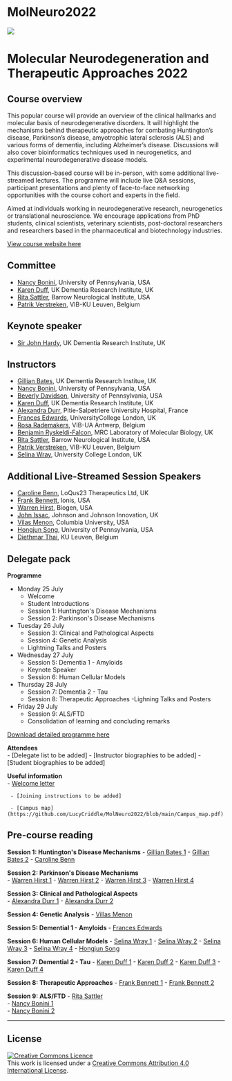 # MolNeuro2022

 ![](https://coursesandconferences.wellcomeconnectingscience.org/wp-content/themes/wcc_courses_and_conferences/dist/assets/svg/logo.svg) 
   


# Molecular Neurodegeneration and Therapeutic Approaches 2022

## Course overview
This popular course will provide an overview of the clinical hallmarks and molecular basis of neurodegenerative disorders.  It will highlight the mechanisms behind therapeutic approaches for combating Huntington’s disease, Parkinson’s disease, amyotrophic lateral sclerosis (ALS) and various forms of dementia, including Alzheimer’s disease.  Discussions will also cover bioinformatics techniques used in neurogenetics, and experimental neurodegenerative disease models.

This discussion-based course will be in-person, with some additional live-streamed lectures.  The programme will include live Q&A sessions, participant presentations and plenty of face-to-face networking opportunities with the course cohort and experts in the field.

Aimed at individuals working in neurodegenerative research, neurogenetics or translational neuroscience. We encourage applications from PhD students, clinical scientists, veterinary scientists, post-doctoral researchers and researchers based in the pharmaceutical and biotechnology industries.

[View course website here](https://coursesandconferences.wellcomeconnectingscience.org/event/molecular-neurodegeneration-and-therapeutic-approaches-20220725/)

## Committee
- [Nancy Bonini](https://web.sas.upenn.edu/bonini-lab/), University of Pennsylvania, USA
- [Karen Duff](https://ukdri.ac.uk/team/karen-duff), UK Dementia Research Institute, UK
- [Rita Sattler](https://www.barrowneuro.org/person/rita-sattler/), Barrow Neurological Institute, USA
- [Patrik Verstreken](https://cbd.vib.be/labs/verstreken-lab), VIB-KU Leuven, Belgium

## Keynote speaker
- [Sir John Hardy](https://www.ucl.ac.uk/uk-dementia-research-institute/john-hardy), UK Dementia Research Institute, UK

## Instructors
- [Gillian Bates](https://www.ucl.ac.uk/brain-sciences/people/professor-gill-bates), UK Dementia Research Institue, UK
- [Nancy Bonini](https://web.sas.upenn.edu/bonini-lab/), University of Pennsylvania, USA
- [Beverly Davidson](https://www.med.upenn.edu/apps/faculty/index.php/g275/p8762892), University of Pennsylvania, USA
- [Karen Duff](https://ukdri.ac.uk/team/karen-duff), UK Dementia Research Institute, UK
- [Alexandra Durr](https://institutducerveau-icm.org/en/member/?user=922), Pitie-Salpetriere University Hospital, France
- [Frances Edwards](https://www.ucl.ac.uk/biosciences/people/edwards-frances), UniversityCollege London, UK
- [Rosa Rademakers](https://vib.be/labs/rademakers-lab), VIB-UA Antwerp, Belgium
- [Benjamin Ryskeldi-Falcon](https://www2.mrc-lmb.cam.ac.uk/group-leaders/n-to-s/benjamin-falcon/), MRC Laboratory of Molecular Biology, UK
- [Rita Sattler](https://www.barrowneuro.org/person/rita-sattler/), Barrow Neurological Institute, USA
- [Patrik Verstreken](https://cbd.vib.be/labs/verstreken-lab), VIB-KU Leuven, Belgium
- [Selina Wray](https://iris.ucl.ac.uk/iris/browse/profile?upi=SWRAY93), University College London, UK

## Additional Live-Streamed Session Speakers
- [Caroline Benn](https://uk.linkedin.com/in/caroline-l-benn-6b24286?original_referer=https%3A%2F%2Fcoursesandconferences.wellcomeconnectingscience.org%2F), LoQus23 Therapeutics Ltd, UK
- [Frank Bennett](https://www.linkedin.com/authwall?trk=qf&original_referer=https://www.linkedin.com/in/frank-bennett-ph-d-8b26213b&sessionRedirect=https%3A%2F%2Fwww.linkedin.com%2Fin%2Ffrank-bennett-ph-d-8b26213b%3Foriginal_referer%3Dhttps%253A%252F%252Fcoursesandconferences.wellcomeconnectingscience.org%252F), Ionis, USA
- [Warren Hirst](https://www.linkedin.com/in/warren-hirst-ba86034), Biogen, USA
- [John Issac](https://jnjinnovation.com/team/john-isaac), Johnson and Johnson Innovation, UK
- [Vilas Menon](https://www.neurology.columbia.edu/profile/vilas-menon-phd), Columbia University, USA
- [Hongjun Song](https://hosting.med.upenn.edu/epigenetics/people/hongjun-song-ph-d/), University of Pennsylvania, USA
- [Diethmar Thai](https://www.kuleuven.be/wieiswie/en/person/00097737), KU Leuven, Belgium


## Delegate pack
**Programme**  
- Monday 25 July
  - Welcome
  - Student Introductions
  - Session 1: Huntington's Disease Mechanisms
  - Session 2: Parkinson's Disease Mechanisms
- Tuesday 26 July
  - Session 3: Clinical and Pathological Aspects
  - Session 4: Genetic Analysis
  - Lightning Talks and Posters
- Wednesday 27 July
  - Session 5: Dementia 1 - Amyloids
  - Keynote Speaker
  - Session 6: Human Cellular Models
- Thursday 28 July
  - Session 7: Dementia 2 - Tau
  - Session 8: Therapeutic Approaches
  -Lighning Talks and Posters
- Friday 29 July 
  - Session 9: ALS/FTD
  - Consolidation of learning and concluding remarks

[Download detailed programme here](https://coursesandconferences.wellcomeconnectingscience.org/wp-content/uploads/2021/09/Molecular-Neurodegneration-2022-draft-programme-V9-WEBSITE.pdf)

**Attendees**  
     - [Delegate list to be added] 
     - [Instructor biographies to be added] 
     - [Student biographies to be added] 

**Useful information**  
     - [Welcome letter](https://github.com/LucyCriddle/MolNeuro2022/blob/main/Doc_Welcome%20Letter_Molecular%20Neurodegeneration.pdf) 
     
     - [Joining instructions to be added] 
     
     - [Campus map](https://github.com/LucyCriddle/MolNeuro2022/blob/main/Campus_map.pdf)

## Pre-course reading
**Session 1: Huntington's Disease Mechanisms**
     - [Gillian Bates 1](https://github.com/LucyCriddle/MolNeuro2022/blob/main/Bates_Gillian_1.pdf)
     - [Gillian Bates 2](https://github.com/LucyCriddle/MolNeuro2022/blob/main/Bates_Gillian_2.pdf)
     - [Caroline Benn](https://github.com/LucyCriddle/MolNeuro2022/blob/main/Benn_Caroline.pdf)
    
 **Session 2: Parkinson's Disease Mechanisms**  
     - [Warren Hirst 1](https://github.com/LucyCriddle/MolNeuro2022/blob/main/Hirst_Warren_1.pdf) 
     - [Warren Hirst 2](https://github.com/LucyCriddle/MolNeuro2022/blob/main/Hirst_Warren_2.pdf)
     - [Warren Hirst 3](https://github.com/LucyCriddle/MolNeuro2022/blob/main/Hirst_Warren_3.pdf) 
     - [Warren Hirst 4](https://github.com/LucyCriddle/MolNeuro2022/blob/main/Hirst_Warren_4.pdf)
  
**Session 3: Clinical and Pathological Aspects**  
     - [Alexandra Durr 1](https://github.com/LucyCriddle/MolNeuro2022/blob/main/Durr_Alexandra_1.pdf)
     - [Alexandra Durr 2](https://github.com/LucyCriddle/MolNeuro2022/blob/main/Durr_Alexandra_2.pdf)
    
**Session 4: Genetic Analysis**
     - [Villas Menon](https://github.com/LucyCriddle/MolNeuro2022/blob/main/Menon_Vilas.pdf)

**Session 5: Demential 1 - Amyloids**
     - [Frances Edwards](https://github.com/LucyCriddle/MolNeuro2022/blob/main/Edwards_Frances.pdf) 
     
**Session 6: Human Cellular Models**
     - [Selina Wray 1](https://github.com/LucyCriddle/MolNeuro2022/blob/main/Wray_Selena_1.pdf)
     - [Selina Wray 2](https://github.com/LucyCriddle/MolNeuro2022/blob/main/Wray_Selina_2.pdf)
     - [Selina Wray 3](https://github.com/LucyCriddle/MolNeuro2022/blob/main/Wray_Selina_3.pdf)
     - [Selina Wray 4](https://github.com/LucyCriddle/MolNeuro2022/blob/main/Wray_Seline_4.pdf)
     - [Hongjun Song](https://github.com/LucyCriddle/MolNeuro2022/blob/main/Song_Hongjun.pdf)
     
**Session 7: Demential 2 - Tau**
     - [Karen Duff 1](https://github.com/LucyCriddle/MolNeuro2022/blob/main/Duff_Karen_1.pdf)
     - [Karen Duff 2](https://github.com/LucyCriddle/MolNeuro2022/blob/main/Duff_Karen_2.pdf)
     - [Karen Duff 3](https://github.com/LucyCriddle/MolNeuro2022/blob/main/Duff_Karen_3.pdf)
     - [Karen Duff 4](https://github.com/LucyCriddle/MolNeuro2022/blob/main/Duff_Karen_4.pdf)
     
 **Session 8: Therapeutic Approaches**
     - [Frank Bennett 1](https://github.com/LucyCriddle/MolNeuro2022/blob/main/Bennett_Frank_1.pdf)
     - [Frank Bennett 2](https://github.com/LucyCriddle/MolNeuro2022/blob/main/Bennett_Frank_2.pdf)
     
 **Session 9: ALS/FTD**
     - [Rita Sattler](https://github.com/LucyCriddle/MolNeuro2022/blob/main/Sattler_Rita.pdf)  
     - [Nancy Bonini 1](https://github.com/LucyCriddle/MolNeuro2022/blob/main/Bonini_Nancy_1.pdf)  
     - [Nancy Bonini 2](https://github.com/LucyCriddle/MolNeuro2022/blob/main/Bonini_Nancy_2.pdf)       
     
     
******
## License
<a rel="license" href="http://creativecommons.org/licenses/by/4.0/"><img alt="Creative Commons Licence" style="border-width:0" src="https://i.creativecommons.org/l/by/4.0/88x31.png" /></a><br />This work is licensed under a <a rel="license" href="http://creativecommons.org/licenses/by/4.0/">Creative Commons Attribution 4.0 International License</a>.

